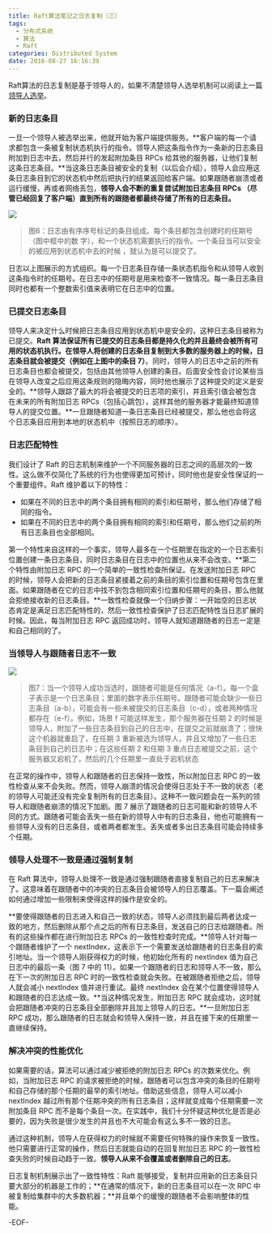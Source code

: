 ```yaml
---
title: Raft算法笔记之日志复制（三）
tags:
  - 分布式系统
  - 算法
  - Raft
categories: Distributed System
date: 2016-08-27 16:16:39
---
```

Raft算法的日志复制是基于领导人的，如果不清楚领导人选举机制可以阅读上一篇[领导人选举](http://zouzls.github.io/2016/08/26/Raft%E7%AE%97%E6%B3%95%E7%AC%94%E8%AE%B0%E4%B9%8B%E9%A2%86%E5%AF%BC%E4%BA%BA%E9%80%89%E4%B8%BE%EF%BC%88%E4%BA%8C%EF%BC%89/)。
<!--more-->
### 新的日志条目
一旦一个领导人被选举出来，他就开始为客户端提供服务。**客户端的每一个请求都包含一条被复制状态机执行的指令。领导人把这条指令作为一条新的日志条目附加到日志中去，然后并行的发起附加条目 RPCs 给其他的服务器，让他们复制这条日志条目。**当这条日志条目被安全的复制（以后会介绍），领导人会应用这条日志条目到它的状态机中然后把执行的结果返回给客户端。如果跟随者崩溃或者运行缓慢，再或者网络丢包，**领导人会不断的重复尝试附加日志条目 RPCs （尽管已经回复了客户端）直到所有的跟随者都最终存储了所有的日志条目。**

![](http://oaewlsdmg.bkt.clouddn.com/image/jpg/68747470733a2f2f646e2d307830312d696f2e71626f782e6d652f726166742d254535253942254245362e706e67.png)
>图6：日志由有序序号标记的条目组成。每个条目都包含创建时的任期号（图中框中的数
>字），和一个状态机需要执行的指令。一个条目当可以安全的被应用到状态机中去的时候
>，就认为是可以提交了。

日志以上图展示的方式组织。每一个日志条目存储一条状态机指令和从领导人收到这条指令时的任期号。在日志中的任期号是用来检查不一致情况。每一条日志条目同时也都有一个整数索引值来表明它在日志中的位置。
### 已提交日志条目
领导人来决定什么时候把日志条目应用到状态机中是安全的，这种日志条目被称为已提交。**Raft 算法保证所有已提交的日志条目都是持久化的并且最终会被所有可用的状态机执行。在领导人将创建的日志条目复制到大多数的服务器上的时候，日志条目就会被提交（例如在上图中的条目 7）**。同时，领导人的日志中之前的所有日志条目也都会被提交，包括由其他领导人创建的条目。后面安全性会讨论某些当在领导人改变之后应用这条规则的隐晦内容，同时他也展示了这种提交的定义是安全的。**领导人跟踪了最大的将会被提交的日志项的索引，并且索引值会被包含在未来的所有附加日志 RPCs（包括心跳包），这样其他的服务器才能最终知道领导人的提交位置。**一旦跟随者知道一条日志条目已经被提交，那么他也会将这个日志条目应用到本地的状态机中（按照日志的顺序）。
### 日志匹配特性
我们设计了 Raft 的日志机制来维护一个不同服务器的日志之间的高层次的一致性。这么做不仅简化了系统的行为也使得更加可预计，同时他也是安全性保证的一个重要组件。Raft 维护着以下的特性：
- 如果在不同的日志中的两个条目拥有相同的索引和任期号，那么他们存储了相同的指令。
- 如果在不同的日志中的两个条目拥有相同的索引和任期号，那么他们之前的所有日志条目也全部相同。

第一个特性来自这样的一个事实，领导人最多在一个任期里在指定的一个日志索引位置创建一条日志条目，同时日志条目在日志中的位置也从来不会改变。**第二个特性由附加日志 RPC 的一个简单的一致性检查所保证。在发送附加日志 RPC 的时候，领导人会把新的日志条目紧接着之前的条目的索引位置和任期号包含在里面。如果跟随者在它的日志中找不到包含相同索引位置和任期号的条目，那么他就会拒绝接收新的日志条目。**一致性检查就像一个归纳步骤：一开始空的日志状态肯定是满足日志匹配特性的，然后一致性检查保护了日志匹配特性当日志扩展的时候。因此，每当附加日志 RPC 返回成功时，领导人就知道跟随者的日志一定是和自己相同的了。

### 当领导人与跟随者日志不一致
![](http://oaewlsdmg.bkt.clouddn.com/blog/image/68747470733a2f2f646e2d307830312d696f2e71626f782e6d652f726166742d254535253942254245372e706e67.png)
>图7：当一个领导人成功当选时，跟随者可能是任何情况（a-f）。每一个盒子表示是一个日志条目；里面的数字表示任期号。跟随者可能会缺少一些日志条目（a-b），可能会有一些未被提交的日志条目（c-d），或者两种情况都存在（e-f）。例如，场景 f 可能这样发生，那个服务器在任期 2 的时候是领导人，附加了一些日志条目到自己的日志中，在提交之前就崩溃了；很快这个机器就重启了，在任期 3 重新被选为领导人，并且又增加了一些日志条目到自己的日志中；在这些任期 2 和任期 3 重点日志被提交之前，这个服务器又宕机了，然后的几个任期里一直处于宕机状态

在正常的操作中，领导人和跟随者的日志保持一致性，所以附加日志 RPC 的一致性检查从来不会失败。然而，领导人崩溃的情况会使得日志处于不一致的状态（老的领导人可能还没有完全复制所有的日志条目）。这种不一致问题会在一系列的领导人和跟随者崩溃的情况下加剧。图 7 展示了跟随者的日志可能和新的领导人不同的方式。跟随者可能会丢失一些在新的领导人中有的日志条目，他也可能拥有一些领导人没有的日志条目，或者两者都发生。丢失或者多出日志条目可能会持续多个任期。

### 领导人处理不一致是通过强制复制
在 Raft 算法中，领导人处理不一致是通过强制跟随者直接复制自己的日志来解决了。这意味着在跟随者中的冲突的日志条目会被领导人的日志覆盖。下一篇会阐述如何通过增加一些限制来使得这样的操作是安全的。

**要使得跟随者的日志进入和自己一致的状态，领导人必须找到最后两者达成一致的地方，然后删除从那个点之后的所有日志条目，发送自己的日志给跟随者。所有的这些操作都在进行附加日志 RPCs 的一致性检查时完成。**领导人针对每一个跟随者维护了一个 nextIndex，这表示下一个需要发送给跟随者的日志条目的索引地址。当一个领导人刚获得权力的时候，他初始化所有的 nextIndex 值为自己日志中的最后一条（图 7 中的 11）。如果一个跟随者的日志和领导人不一致，那么在下一次的附加日志 RPC 时的一致性检查就会失败。在被跟随者拒绝之后，领导人就会减小 nextIndex 值并进行重试。最终 nextIndex 会在某个位置使得领导人和跟随者的日志达成一致。**当这种情况发生，附加日志 RPC 就会成功，这时就会把跟随者冲突的日志条目全部删除并且加上领导人的日志。**一旦附加日志 RPC 成功，那么跟随者的日志就会和领导人保持一致，并且在接下来的任期里一直继续保持。
### 解决冲突的性能优化
如果需要的话，算法可以通过减少被拒绝的附加日志 RPCs 的次数来优化。例如，当附加日志 RPC 的请求被拒绝的时候，跟随者可以包含冲突的条目的任期号和自己存储的那个任期的最早的索引地址。借助这些信息，领导人可以减小 nextIndex 越过所有那个任期冲突的所有日志条目；这样就变成每个任期需要一次附加条目 RPC 而不是每个条目一次。在实践中，我们十分怀疑这种优化是否是必要的，因为失败是很少发生的并且也不大可能会有这么多不一致的日志。

通过这种机制，领导人在获得权力的时候就不需要任何特殊的操作来恢复一致性。他只需要进行正常的操作，然后日志就能自动的在回复附加日志 RPC 的一致性检查失败的时候自动趋于一致。**领导人从来不会覆盖或者删除自己的日志**。

日志复制机制展示出了一致性特性：Raft 能够接受，复制并应用新的日志条目只要大部分的机器是工作的；**在通常的情况下，新的日志条目可以在一次 RPC 中被复制给集群中的大多数机器；**并且单个的缓慢的跟随者不会影响整体的性能。

-EOF-


